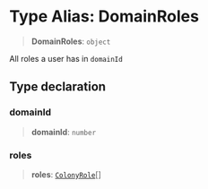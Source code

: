 # Type Alias: DomainRoles

> **DomainRoles**: `object`

All roles a user has in `domainId`

## Type declaration

### domainId

> **domainId**: `number`

### roles

> **roles**: [`ColonyRole`](../enumerations/ColonyRole.md)[]

